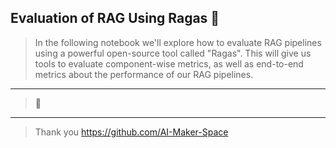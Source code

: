 ## Evaluation of RAG Using Ragas 📖
> In the following notebook we'll explore how to evaluate RAG pipelines using a powerful open-source tool called "Ragas".
> This will give us tools to evaluate component-wise metrics, as well as end-to-end metrics about the performance of our RAG pipelines.
-----
> 💯
----- 
> Thank you https://github.com/AI-Maker-Space
